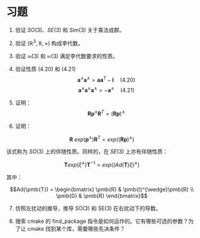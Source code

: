 &emsp;
# 习题

1. 验证 $SO(3)$、$SE(3)$ 和 $Sim(3)$ 关于乘法成群。

2. 验证 $(\mathbb{R}^3, \mathbb{R}, ×)$ 构成李代数。
3. 验证 $\mathfrak{so}(3)$ 和 $\mathfrak{se}(3)$ 满足李代数要求的性质。
4. 验证性质 (4.20) 和 (4.21)
$$\pmb{a}^∧\pmb{a}^∧ = \pmb{a}\pmb{a}^T - \pmb{I}\quad (4.20)$$
$$\pmb{a}^∧\pmb{a}^∧\pmb{a}^∧ = -\pmb{a}^{\wedge}\quad (4.21)$$
5. 证明：
$$\pmb{Rp}^{\wedge}\pmb{R}^T = (\pmb{Rp})^{\wedge}$$
6. 证明：

$$\pmb{R}\ exp(\pmb{p}^{\wedge})\pmb{R}^T = exp((\pmb{Rp})^{\wedge})$$

该式称为 $SO(3)$ 上的伴随性质。同样的，在 $SE(3)$ 上亦有伴随性质：

$$\pmb{T} exp(\xi^{\wedge})\pmb{T}^{-1} = 
exp\Big( \big(Ad(\pmb{T})\xi \big)^{\wedge}\Big)$$

其中：

$$Ad(\pmb{T}) = \begin{bmatrix} \pmb{R} & \pmb{t}^{\wedge}\pmb{R} \\
\pmb{0} & \pmb{R}
\end{bmatrix}$$

7. 仿照左扰动的推导，推导 SO(3) 和 SE(3) 在右扰动下的导数。

8. 搜索 cmake 的 find_package 指令是如何运作的。它有哪些可选的参数？为了让 cmake 找到某个库，需要哪些先决条件？